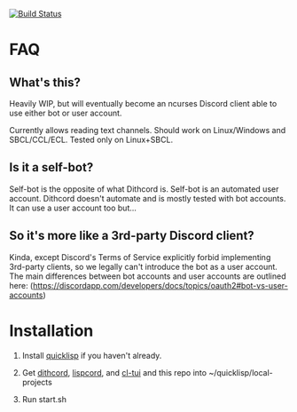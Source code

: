 [![Build Status](https://travis-ci.com/naryl/dithcord-tui.svg?branch=master)](https://travis-ci.com/naryl/dithcord-tui)

FAQ
===

What's this?
------------

Heavily WIP, but will eventually become an ncurses Discord client able to use
either bot or user account.

Currently allows reading text channels. Should work on Linux/Windows and
SBCL/CCL/ECL. Tested only on Linux+SBCL.

Is it a self-bot?
-----------------

Self-bot is the opposite of what Dithcord is. Self-bot is an automated user
account. Dithcord doesn't automate and is mostly tested with bot accounts. It
can use a user account too but...

So it's more like a 3rd-party Discord client?
---------------------------------------------

Kinda, except Discord's Terms of Service explicitly forbid implementing
3rd-party clients, so we legally can't introduce the bot as a user account. The
main differences between bot accounts and user accounts are outlined here:
(https://discordapp.com/developers/docs/topics/oauth2#bot-vs-user-accounts)

Installation
============

1. Install [quicklisp](https://www.quicklisp.org/beta/) if you haven't already.

2. Get [dithcord](https://github.com/naryl/dithcord/),
[lispcord](https://github.com/lispcord/lispcord), and
[cl-tui](https://github.com/naryl/cl-tui) and this repo into
~/quicklisp/local-projects

3. Run start.sh
